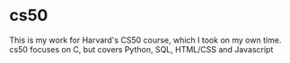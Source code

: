 # cs50
This is my work for Harvard's CS50 course, which I took on my own time. 
cs50 focuses on C, but covers Python, SQL, HTML/CSS and Javascript
